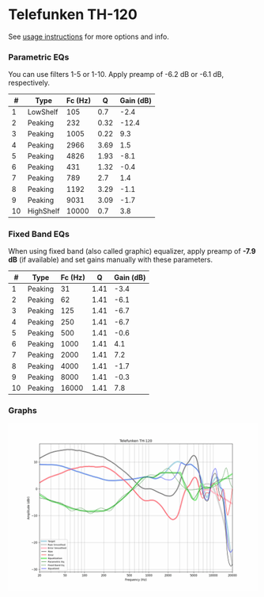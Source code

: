 # Telefunken TH-120
See [usage instructions](https://github.com/jaakkopasanen/AutoEq#usage) for more options and info.

### Parametric EQs
You can use filters 1-5 or 1-10. Apply preamp of -6.2 dB or -6.1 dB, respectively.

|   # | Type      |   Fc (Hz) |    Q |   Gain (dB) |
|-----|-----------|-----------|------|-------------|
|   1 | LowShelf  |       105 | 0.7  |        -2.4 |
|   2 | Peaking   |       232 | 0.32 |       -12.4 |
|   3 | Peaking   |      1005 | 0.22 |         9.3 |
|   4 | Peaking   |      2966 | 3.69 |         1.5 |
|   5 | Peaking   |      4826 | 1.93 |        -8.1 |
|   6 | Peaking   |       431 | 1.32 |        -0.4 |
|   7 | Peaking   |       789 | 2.7  |         1.4 |
|   8 | Peaking   |      1192 | 3.29 |        -1.1 |
|   9 | Peaking   |      9031 | 3.09 |        -1.7 |
|  10 | HighShelf |     10000 | 0.7  |         3.8 |

### Fixed Band EQs
When using fixed band (also called graphic) equalizer, apply preamp of **-7.9 dB** (if available) and set gains manually with these parameters.

|   # | Type    |   Fc (Hz) |    Q |   Gain (dB) |
|-----|---------|-----------|------|-------------|
|   1 | Peaking |        31 | 1.41 |        -3.4 |
|   2 | Peaking |        62 | 1.41 |        -6.1 |
|   3 | Peaking |       125 | 1.41 |        -6.7 |
|   4 | Peaking |       250 | 1.41 |        -6.7 |
|   5 | Peaking |       500 | 1.41 |        -0.6 |
|   6 | Peaking |      1000 | 1.41 |         4.1 |
|   7 | Peaking |      2000 | 1.41 |         7.2 |
|   8 | Peaking |      4000 | 1.41 |        -1.7 |
|   9 | Peaking |      8000 | 1.41 |        -0.3 |
|  10 | Peaking |     16000 | 1.41 |         7.8 |

### Graphs
![](./Telefunken%20TH-120.png)
